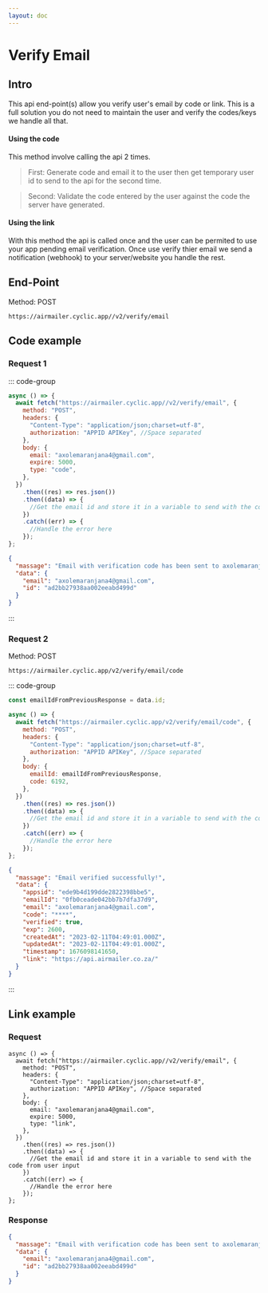 ```yaml
---
layout: doc
---
```


# Verify Email

## Intro

This api end-point(s) allow you verify user's email by <a>code</a> or <a>link</a>. This is a full solution you do not need to maintain the user and verify the codes/keys we handle all that.

#### Using the code

This method involve calling the api 2 times.

> First: Generate code and email it to the user then get temporary user id to send to the api for the second time.

> Second: Validate the code entered by the user against the code the server have generated.

#### Using the link

With this method the api is called once and the user can be permited to use your app pending email verification. Once use verify thier email we send a notification (webhook) to your server/website you handle the rest.

## End-Point

Method: POST

```link
https://airmailer.cyclic.app//v2/verify/email
```

## Code example

### Request 1

::: code-group

```js [verify.js]
async () => {
  await fetch("https://airmailer.cyclic.app//v2/verify/email", {
    method: "POST",
    headers: {
      "Content-Type": "application/json;charset=utf-8",
      authorization: "APPID APIKey", //Space separated
    },
    body: {
      email: "axolemaranjana4@gmail.com",
      expire: 5000,
      type: "code",
    },
  })
    .then((res) => res.json())
    .then((data) => {
      //Get the email id and store it in a variable to send with the code from user input
    })
    .catch((err) => {
      //Handle the error here
    });
};
```

```json [Response]
{
  "massage": "Email with verification code has been sent to axolemaranjana4@gmail.com",
  "data": {
    "email": "axolemaranjana4@gmail.com",
    "id": "ad2bb27938aa002eeabd499d"
  }
}
```

:::

### Request 2

Method: POST

```link
https://airmailer.cyclic.app/v2/verify/email/code
```

::: code-group

```js [verifyCode.js]
const emailIdFromPreviousResponse = data.id;

async () => {
  await fetch("https://airmailer.cyclic.app/v2/verify/email/code", {
    method: "POST",
    headers: {
      "Content-Type": "application/json;charset=utf-8",
      authorization: "APPID APIKey", //Space separated
    },
    body: {
      emailId: emailIdFromPreviousResponse,
      code: 6192,
    },
  })
    .then((res) => res.json())
    .then((data) => {
      //Get the email id and store it in a variable to send with the code from user input
    })
    .catch((err) => {
      //Handle the error here
    });
};
```

```json [Response]
{
  "massage": "Email verified successfully!",
  "data": {
    "appsid": "ede9b4d199dde2822398bbe5",
    "emailId": "0fb0ceade042bb7b7dfa37d9",
    "email": "axolemaranjana4@gmail.com",
    "code": "****",
    "verified": true,
    "exp": 2600,
    "createdAt": "2023-02-11T04:49:01.000Z",
    "updatedAt": "2023-02-11T04:49:01.000Z",
    "timestamp": 1676098141650,
    "link": "https://api.airmailer.co.za/"
  }
}
```

:::

## Link example

### Request

```js{11}
async () => {
  await fetch("https://airmailer.cyclic.app//v2/verify/email", {
    method: "POST",
    headers: {
      "Content-Type": "application/json;charset=utf-8",
      authorization: "APPID APIKey", //Space separated
    },
    body: {
      email: "axolemaranjana4@gmail.com",
      expire: 5000,
      type: "link",
    },
  })
    .then((res) => res.json())
    .then((data) => {
      //Get the email id and store it in a variable to send with the code from user input
    })
    .catch((err) => {
      //Handle the error here
    });
};
```

### Response

```json
{
  "massage": "Email with verification code has been sent to axolemaranjana4@gmail.com",
  "data": {
    "email": "axolemaranjana4@gmail.com",
    "id": "ad2bb27938aa002eeabd499d"
  }
}
```
